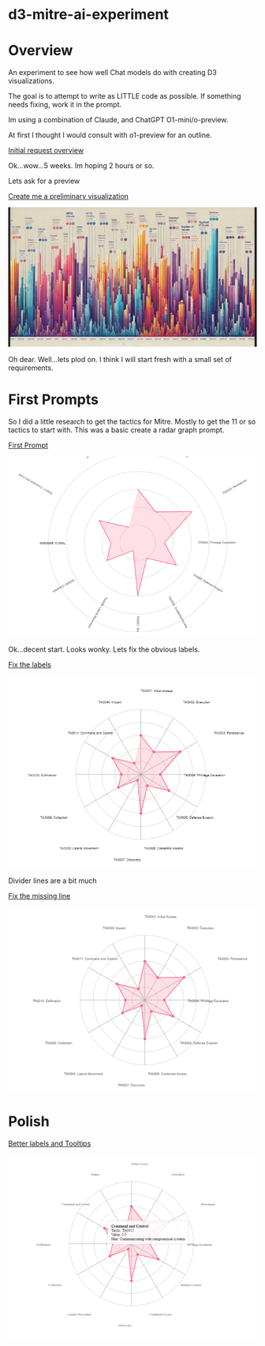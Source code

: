 # d3-mitre-ai-experiment

# Overview
An experiment to see how well Chat models do with creating D3 visualizations.

The goal is to attempt to write as LITTLE code as possible.  If something needs fixing, work it in the prompt.

Im using a combination of Claude, and ChatGPT O1-mini/o-preview.

At first I thought I would consult with o1-preview for an outline.

[Initial request overview](00-01-initial-request.md)

Ok...wow...5 weeks.  Im hoping 2 hours or so.  

Lets ask for a preview

[Create me a preliminary visualization](00-02-dalle-request.md)

![preview](assets/dalle1.PNG)

Oh dear.
Well...lets plod on.  I think I will start fresh with a small set of requirements.

# First Prompts

So I did a little research to get the tactics for Mitre. Mostly to get the 11 or so tactics to start with.  This was a basic create a radar graph prompt.

[First Prompt](00-first-graph/first-graph.md)

![result](00-first-graph/radar00.PNG)

Ok...decent start.  Looks wonky.  Lets fix the obvious labels.

[Fix the labels](01-fix-labels/fix-labels.md)

![result](01-fix-labels/radar01.PNG)

Divider lines are a bit much

[Fix the missing line](02-fix-lines/lines.md)

![result](02-fix-lines/radar02.PNG)

# Polish

[Better labels and Tooltips](03-tooltips/tooltips.md)

![result](03-tooltips/radar03.PNG)




